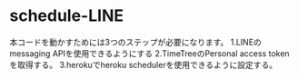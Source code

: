 # schedule-LINE

本コードを動かすためには3つのステップが必要になります。
1.LINEのmessaging APIを使用できるようにする
2.TimeTreeのPersonal access tokenを取得する。
3.herokuでheroku schedulerを使用できるように設定する。
